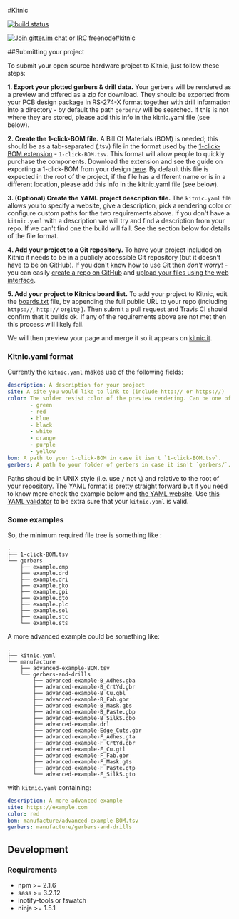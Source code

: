 #Kitnic

[![build status][1]](https://travis-ci.org/monostable/kitnic)

[![Join gitter.im chat][2]](https://gitter.im/monostable/kitnic) or IRC freenode#kitnic

##Submitting your project

To submit your open source hardware project to Kitnic, just follow these steps:

**1. Export your plotted gerbers & drill data.**
Your gerbers will be rendered as a preview and offered as a zip for download.
They should be exported from your PCB design package in RS-274-X format
together with drill information into a directory - by default the path
`gerbers/` will be searched. If this is not where they are stored, please add
this info in the kitnic.yaml file (see below).

**2. Create the 1-click-BOM file.**
A Bill Of Materials (BOM) is needed; this should be as a tab-separated (.tsv)
file in the format used by the [1-click-BOM extension](http://1clickBOM.com) -
`1-click-BOM.tsv`. This format will allow people to quickly purchase the
components. Download the extension and see the guide on exporting a 1-click-BOM from your design [here](https://1clickbom.com/#making-a-1-click-bom).
By default this file is expected in the root of the
project, if the file has a different name or is in a different location, please
add this info in the kitnic.yaml file (see below).

**3. (Optional) Create the YAML project description file.**
The `kitnic.yaml` file allows you to specify a website, give a description,
pick a rendering color or configure custom paths for the two requirements
above. If you don't have a `kitnic.yaml` with a description we will try and
find a description from your repo. If we can't find one the build will fail.
See the section below for details of the file format.

**4. Add your project to a Git repository.**
To have your project included on Kitnic it needs to be in a publicly accessible
Git repository (but it doesn't have to be on GitHub). If you don't know how to
use Git then *don't worry*! - you can easily [create a repo on GitHub][4] and
[upload your files using the web interface][5].

**5. Add your project to Kitnics board list.**
To add your project to Kitnic, edit the [boards.txt](boards.txt) file, by
appending the full public URL to your repo (including `https://`, `http://`
or`git@` ). Then submit a pull request and Travis CI should confirm that it
builds ok.  If any of the requirements above are not met then this process will likely fail.

We will then preview your page and merge it so it appears on [kitnic.it](http://kitnic.it). 


### Kitnic.yaml format

Currently the `kitnic.yaml` makes use of the following fields:

```yaml
description: A description for your project
site: A site you would like to link to (include http:// or https://)
color: The solder resist color of the preview rendering. Can be one of: 
       - green
       - red
       - blue
       - black
       - white
       - orange
       - purple 
       - yellow
bom: A path to your 1-click-BOM in case it isn't `1-click-BOM.tsv`.
gerbers: A path to your folder of gerbers in case it isn't `gerbers/`.

```
Paths should be in UNIX style (i.e. use `/` not `\`) and relative to the root of your
repository. The YAML format is pretty straight forward but if you need to know more check the example below and [the YAML website][6]. Use [this YAML validator][7] to be extra sure that your `kitnic.yaml` is valid.

### Some examples

So, the minimum required file tree is something like :

```
.
├── 1-click-BOM.tsv
└── gerbers
    ├── example.cmp
    ├── example.drd
    ├── example.dri
    ├── example.gko
    ├── example.gpi
    ├── example.gto
    ├── example.plc
    ├── example.sol
    ├── example.stc
    └── example.sts
```

A more advanced example could be something like:

```
.
├── kitnic.yaml
└── manufacture
    ├── advanced-example-BOM.tsv
    └── gerbers-and-drills
        ├── advanced-example-B_Adhes.gba
        ├── advanced-example-B_CrtYd.gbr
        ├── advanced-example-B_Cu.gbl
        ├── advanced-example-B_Fab.gbr
        ├── advanced-example-B_Mask.gbs
        ├── advanced-example-B_Paste.gbp
        ├── advanced-example-B_SilkS.gbo
        ├── advanced-example.drl
        ├── advanced-example-Edge_Cuts.gbr
        ├── advanced-example-F_Adhes.gta
        ├── advanced-example-F_CrtYd.gbr
        ├── advanced-example-F_Cu.gtl
        ├── advanced-example-F_Fab.gbr
        ├── advanced-example-F_Mask.gts
        ├── advanced-example-F_Paste.gtp
        └── advanced-example-F_SilkS.gto
```

with `kitnic.yaml` containing:

```yaml
description: A more advanced example
site: https://example.com
color: red
bom: manufacture/advanced-example-BOM.tsv
gerbers: manufacture/gerbers-and-drills
```


## Development
### Requirements

- npm >= 2.1.6
- sass >= 3.2.12
- inotify-tools or fswatch
- ninja >= 1.5.1

[1]: https://travis-ci.org/monostable/kitnic.svg?branch=master
[2]: https://badges.gitter.im/monostable/kitnic.svg
[3]: https://github.com/monostable/1clickBOM#usage
[4]: https://help.github.com/articles/create-a-repo/
[5]: https://help.github.com/articles/adding-a-file-to-a-repository/
[6]: http://www.yaml.org/start.html
[7]: http://codebeautify.org/yaml-validator
